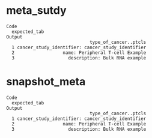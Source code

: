 # meta_sutdy

    Code
      expected_tab
    Output
                                   type_of_cancer..ptcls
      1 cancer_study_identifier: cancer_study_identifier
      2                  name: Peripheral T-cell Example
      3                    description: Bulk RNA example

# snapshot_meta

    Code
      expected_tab
    Output
                                   type_of_cancer..ptcls
      1 cancer_study_identifier: cancer_study_identifier
      2                  name: Peripheral T-cell Example
      3                    description: Bulk RNA example


